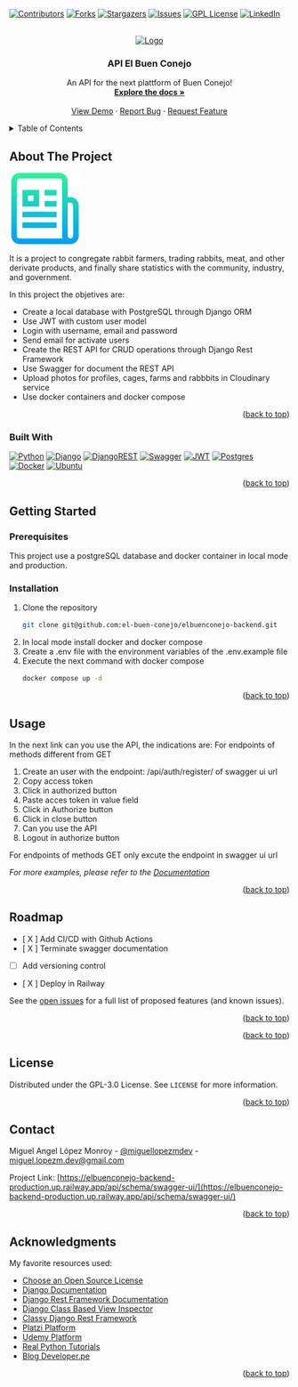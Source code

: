<!-- Improved compatibility of back to top link: See: https://github.com/othneildrew/Best-README-Template/pull/73 -->
<a name="readme-top"></a>
<!--
*** Thanks for checking out the Best-README-Template. If you have a suggestion
*** that would make this better, please fork the repo and create a pull request
*** or simply open an issue with the tag "enhancement".
*** Don't forget to give the project a star!
*** Thanks again! Now go create something AMAZING! :D
-->



<!-- PROJECT SHIELDS -->
<!--
*** I'm using markdown "reference style" links for readability.
*** Reference links are enclosed in brackets [ ] instead of parentheses ( ).
*** See the bottom of this document for the declaration of the reference variables
*** for contributors-url, forks-url, etc. This is an optional, concise syntax you may use.
*** https://www.markdownguide.org/basic-syntax/#reference-style-links
-->
[![Contributors][contributors-shield]][contributors-url]
[![Forks][forks-shield]][forks-url]
[![Stargazers][stars-shield]][stars-url]
[![Issues][issues-shield]][issues-url]
[![GPL License][license-shield]][license-url]
[![LinkedIn][linkedin-shield]][linkedin-url]



<!-- PROJECT LOGO -->
<br />
<div align="center">
  <a href="https://github.com/el-buen-conejo/elbuenconejo-backend">
    <img src="https://github.com/el-buen-conejo/elbuenconejo-backend/blob/961be498851fc7b1e9d940550e7eb54ea3b2130f/logo.png" alt="Logo" width="80" height="80">
  </a>

  <h3 align="center">API El Buen Conejo</h3>

  <p align="center">
    An API for the next plattform of Buen Conejo!
    <br />
    <a href="https://github.com/el-buen-conejo/elbuenconejo-backend"><strong>Explore the docs »</strong></a>
    <br />
    <br />
    <a href="https://elbuenconejo-backend-production.up.railway.app/api/schema/swagger-ui/">View Demo</a>
    ·
    <a href="https://github.com/el-buen-conejo/elbuenconejo-backend/issues">Report Bug</a>
    ·
    <a href="https://github.com/el-buen-conejo/elbuenconejo-backend/issues">Request Feature</a>
  </p>
</div>



<!-- TABLE OF CONTENTS -->
<details>
  <summary>Table of Contents</summary>
  <ol>
    <li>
      <a href="#about-the-project">About The Project</a>
      <ul>
        <li><a href="#built-with">Built With</a></li>
      </ul>
    </li>
    <li>
      <a href="#getting-started">Getting Started</a>
      <ul>
        <li><a href="#prerequisites">Prerequisites</a></li>
        <li><a href="#installation">Installation</a></li>
      </ul>
    </li>
    <li><a href="#usage">Usage</a></li>
    <li><a href="#roadmap">Roadmap</a></li>
    <li><a href="#license">License</a></li>
    <li><a href="#contact">Contact</a></li>
    <li><a href="#acknowledgments">Acknowledgments</a></li>
  </ol>
</details>



<!-- ABOUT THE PROJECT -->
## About The Project

![Product Name Screen Shot](https://raw.githubusercontent.com/el-buen-conejo/elbuenconejo-backend/main/images/logo.png)

It is a project to congregate rabbit farmers, trading rabbits, meat, and other derivate products, and finally share statistics with the community, industry, and government.

In this project the objetives are:
* Create a local database with PostgreSQL through Django ORM
* Use JWT with custom user model
* Login with username, email and password
* Send email for activate users
* Create the REST API for CRUD operations through Django Rest Framework
* Use Swagger for document the REST API
* Upload photos for profiles, cages, farms and rabbbits in Cloudinary service
* Use docker containers and docker compose


<p align="right">(<a href="#readme-top">back to top</a>)</p>



### Built With



[![Python][Python]][Python-url]
[![Django][Django]][Django-url]
[![DjangoREST][DjangoREST]][DjangoREST-url]
[![Swagger][Swagger]][Swagger-url]
[![JWT][JWT]][JWT-url]
[![Postgres][Postgres]][Postgres-url]
[![Docker][Docker]][Docker-url]
[![Ubuntu][Ubuntu]][Ubuntu-url]


<p align="right">(<a href="#readme-top">back to top</a>)</p>



<!-- GETTING STARTED -->
## Getting Started


### Prerequisites

This project use a postgreSQL database and docker container in local mode and production.




### Installation


1. Clone the repository
   ```sh
   git clone git@github.com:el-buen-conejo/elbuenconejo-backend.git
   ```
2. In local mode install docker and docker compose
3. Create a .env file with the environment variables of the .env.example file
4. Execute the next command with docker compose
   ```sh
   docker compose up -d 
   ```



<p align="right">(<a href="#readme-top">back to top</a>)</p>



<!-- USAGE EXAMPLES -->
## Usage

In the next link can you use the API, the indications are:
For endpoints of methods different from GET

1. Create an user with the endpoint: /api/auth/register/ of swagger ui url
2. Copy access token
3. Click in authorized button
4. Paste acces token in value field
5. Click in Authorize button
6. Click in close button
7. Can you use the API 
8. Logout in authorize button

For endpoints of methods GET only excute the endpoint in swagger ui url

_For more examples, please refer to the [Documentation](https://service-streaming.onrender.com/)_

<p align="right">(<a href="#readme-top">back to top</a>)</p>



<!-- ROADMAP -->
## Roadmap

- [ X ] Add CI/CD with Github Actions
- [ X ] Terminate swagger documentation
- [   ] Add versioning control
- [ X ] Deploy in Railway


See the [open issues](https://github.com/el-buen-conejo/elbuenconejo-backend/issues) for a full list of proposed features (and known issues).

<p align="right">(<a href="#readme-top">back to top</a>)</p>




<p align="right">(<a href="#readme-top">back to top</a>)</p>



<!-- LICENSE -->
## License

Distributed under the GPL-3.0 License. See `LICENSE` for more information.

<p align="right">(<a href="#readme-top">back to top</a>)</p>



<!-- CONTACT -->
## Contact

Miguel Angel López Monroy - [@miguellopezmdev](https://twitter.com/miguellopezmdev) - miguel.lopezm.dev@gmail.com

Project Link: [https://elbuenconejo-backend-production.up.railway.app/api/schema/swagger-ui/](https://elbuenconejo-backend-production.up.railway.app/api/schema/swagger-ui/)

<p align="right">(<a href="#readme-top">back to top</a>)</p>



<!-- ACKNOWLEDGMENTS -->
## Acknowledgments

My favorite resources used:

* [Choose an Open Source License](https://choosealicense.com)
* [Django Documentation](https://docs.djangoproject.com/en/4.1/)
* [Django Rest Framework Documentation](https://www.django-rest-framework.org/)
* [Django Class Based View Inspector](http://ccbv.co.uk/)
* [Classy Django Rest Framework](https://www.cdrf.co/)
* [Platzi Platform](https://platzi.com/)
* [Udemy Platform](https://www.udemy.com/)
* [Real Python Tutorials](https://realpython.com/)
* [Blog Developer.pe](http://www.developerpe.com/)

<p align="right">(<a href="#readme-top">back to top</a>)</p>



<!-- MARKDOWN LINKS & IMAGES -->
<!-- https://www.markdownguide.org/basic-syntax/#reference-style-links -->
[contributors-shield]: https://img.shields.io/github/contributors/mikelm2020/video-streaming.svg?style=for-the-badge
[contributors-url]: https://github.com/el-buen-conejo/elbuenconejo-backend/graphs/contributors
[forks-shield]: https://img.shields.io/github/forks/mikelm2020/video-streaming.svg?style=for-the-badge
[forks-url]: https://github.com/el-buen-conejo/elbuenconejo-backend/network/members
[stars-shield]: https://img.shields.io/github/stars/mikelm2020/video-streaming.svg?style=for-the-badge
[stars-url]: https://github.com/el-buen-conejo/elbuenconejo-backend/stargazers
[issues-shield]: https://img.shields.io/github/issues/mikelm2020/video-streaming.svg?style=for-the-badge
[issues-url]: https://github.com/el-buen-conejo/elbuenconejo-backend/issues
[license-shield]: https://img.shields.io/github/license/mikelm2020/video-streaming.svg?style=for-the-badge
[license-url]: https://github.com/el-buen-conejo/elbuenconejo-backend/blob/main/LICENSE
[linkedin-shield]: https://img.shields.io/badge/-LinkedIn-black.svg?style=for-the-badge&logo=linkedin&colorB=555
[linkedin-url]: https://linkedin.com/in/miguellopezmdev
[product-screenshot]: "https://raw.githubusercontent.com/el-buen-conejo/elbuenconejo-backend/main/images/logo.png"
[Python]: https://img.shields.io/badge/python-3670A0?style=for-the-badge&logo=python&logoColor=ffdd54
[Python-url]: https://www.python.org/
[Django]: https://img.shields.io/badge/django-%23092E20.svg?style=for-the-badge&logo=django&logoColor=white
[Django-url]: https://docs.djangoproject.com/es/4.0/topics/
[DjangoREST]: https://img.shields.io/badge/DJANGO-REST-ff1709?style=for-the-badge&logo=django&logoColor=white&color=ff1709&labelColor=gray
[DjangoREST-url]: https://www.django-rest-framework.org/
[Swagger]: https://img.shields.io/badge/-Swagger-%23Clojure?style=for-the-badge&logo=swagger&logoColor=white
[Swagger-url]: https://swagger.io/
[JWT]: https://img.shields.io/badge/JWT-black?style=for-the-badge&logo=JSON%20web%20tokens
[JWT-url]: https://jwt.io/
[Postgres]: https://img.shields.io/badge/postgres-%23316192.svg?style=for-the-badge&logo=postgresql&logoColor=white
[Postgres-url]: https://www.postgresql.org/
[Docker]: https://img.shields.io/badge/docker-%230db7ed.svg?style=for-the-badge&logo=docker&logoColor=white
[Docker-url]: https://www.docker.com/
[Ubuntu]: https://img.shields.io/badge/Ubuntu-E95420?style=for-the-badge&logo=ubuntu&logoColor=white
[Ubuntu-url]: https://ubuntu.com/download

